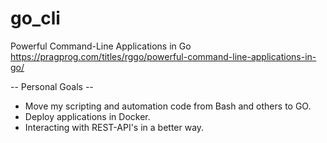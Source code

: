 # go_cli
Powerful Command-Line Applications in Go
https://pragprog.com/titles/rggo/powerful-command-line-applications-in-go/

  -- Personal Goals --
- Move my scripting and automation code from Bash and others to GO. 
- Deploy applications in Docker.
- Interacting with REST-API's in a better way.
